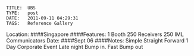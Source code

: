     
    TITLE: 	UBS	
    TYPE: 	post	
    DATE: 	2011-09-11 04:29:31	
    TAGS: 	Reference Gallery	


Location:
####Singapore
####Features:
1 Booth
250 Receivers
250 IML Communicators
Date:
####Sept 06
####Notes:
Simple Straight Forward 1 Day Corporate Event Late night Bump in.
Fast Bump out

<a href="http://congressrental.com.au/wp-content/uploads/2011/09/stage.jpg">

<a href="http://congressrental.com.au/wp-content/uploads/2011/09/delegates.jpg">

<a href="http://congressrental.com.au/wp-content/uploads/2011/09/interpreters_booth.jpg">






